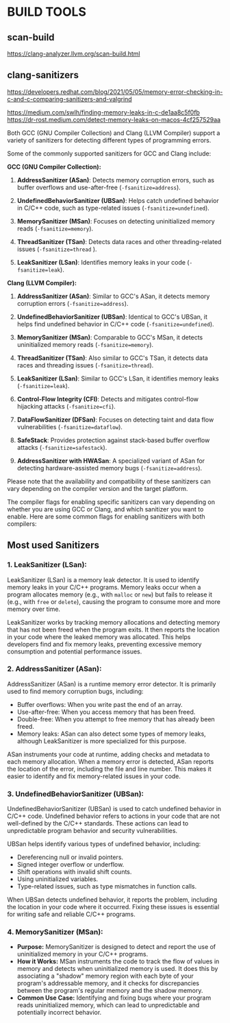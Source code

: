 
# BUILD TOOLS

## scan-build

https://clang-analyzer.llvm.org/scan-build.html

## clang-sanitizers

https://developers.redhat.com/blog/2021/05/05/memory-error-checking-in-c-and-c-comparing-sanitizers-and-valgrind

https://medium.com/swlh/finding-memory-leaks-in-c-de1aa8c5f0fb
https://dr-rost.medium.com/detect-memory-leaks-on-macos-4cf257529aa

Both GCC (GNU Compiler Collection) and Clang (LLVM Compiler) support a variety of sanitizers for detecting different types of programming errors.

Some of the commonly supported sanitizers for GCC and Clang include:

**GCC (GNU Compiler Collection):**

1. **AddressSanitizer (ASan)**: Detects memory corruption errors, such as buffer overflows and use-after-free (`-fsanitize=address`).

2. **UndefinedBehaviorSanitizer (UBSan)**: Helps catch undefined behavior in C/C++ code, such as type-related issues (`-fsanitize=undefined`).

3. **MemorySanitizer (MSan)**: Focuses on detecting uninitialized memory reads (`-fsanitize=memory`).

4. **ThreadSanitizer (TSan)**: Detects data races and other threading-related issues (`-fsanitize=thread` ).

5. **LeakSanitizer (LSan)**: Identifies memory leaks in your code (`-fsanitize=leak`).

**Clang (LLVM Compiler):**

1. **AddressSanitizer (ASan)**: Similar to GCC's ASan, it detects memory corruption errors (`-fsanitize=address`).

2. **UndefinedBehaviorSanitizer (UBSan)**: Identical to GCC's UBSan, it helps find undefined behavior in C/C++ code (`-fsanitize=undefined`).

3. **MemorySanitizer (MSan)**: Comparable to GCC's MSan, it detects uninitialized memory reads (`-fsanitize=memory`).

4. **ThreadSanitizer (TSan)**: Also similar to GCC's TSan, it detects data races and threading issues (`-fsanitize=thread`).

5. **LeakSanitizer (LSan)**: Similar to GCC's LSan, it identifies memory leaks (`-fsanitize=leak`).

6. **Control-Flow Integrity (CFI)**: Detects and mitigates control-flow hijacking attacks (`-fsanitize=cfi`).

7. **DataFlowSanitizer (DFSan)**: Focuses on detecting taint and data flow vulnerabilities (`-fsanitize=dataflow`).

8. **SafeStack**: Provides protection against stack-based buffer overflow attacks (`-fsanitize=safestack`).

9. **AddressSanitizer with HWASan**: A specialized variant of ASan for detecting hardware-assisted memory bugs (`-fsanitize=address`).

Please note that the availability and compatibility of these sanitizers can vary depending on the compiler version and the target platform.

The compiler flags for enabling specific sanitizers can vary depending on whether you are using GCC or Clang, and which sanitizer you want to enable. Here are some common flags for enabling sanitizers with both compilers:


## Most used Sanitizers

### 1. LeakSanitizer (LSan):

LeakSanitizer (LSan) is a memory leak detector. It is used to identify memory leaks in your C/C++ programs. Memory leaks occur when a program allocates memory (e.g., with `malloc` or `new`) but fails to release it (e.g., with `free` or `delete`), causing the program to consume more and more memory over time.

LeakSanitizer works by tracking memory allocations and detecting memory that has not been freed when the program exits. It then reports the location in your code where the leaked memory was allocated. This helps developers find and fix memory leaks, preventing excessive memory consumption and potential performance issues.

### 2. AddressSanitizer (ASan):

AddressSanitizer (ASan) is a runtime memory error detector. It is primarily used to find memory corruption bugs, including:

- Buffer overflows: When you write past the end of an array.
- Use-after-free: When you access memory that has been freed.
- Double-free: When you attempt to free memory that has already been freed.
- Memory leaks: ASan can also detect some types of memory leaks, although LeakSanitizer is more specialized for this purpose.

ASan instruments your code at runtime, adding checks and metadata to each memory allocation. When a memory error is detected, ASan reports the location of the error, including the file and line number. This makes it easier to identify and fix memory-related issues in your code.

### 3. UndefinedBehaviorSanitizer (UBSan):

UndefinedBehaviorSanitizer (UBSan) is used to catch undefined behavior in C/C++ code. Undefined behavior refers to actions in your code that are not well-defined by the C/C++ standards. These actions can lead to unpredictable program behavior and security vulnerabilities.

UBSan helps identify various types of undefined behavior, including:

- Dereferencing null or invalid pointers.
- Signed integer overflow or underflow.
- Shift operations with invalid shift counts.
- Using uninitialized variables.
- Type-related issues, such as type mismatches in function calls.

When UBSan detects undefined behavior, it reports the problem, including the location in your code where it occurred. Fixing these issues is essential for writing safe and reliable C/C++ programs.

### 4. MemorySanitizer (MSan):

- **Purpose:** MemorySanitizer is designed to detect and report the use of uninitialized memory in your C/C++ programs.
- **How it Works:** MSan instruments the code to track the flow of values in memory and detects when uninitialized memory is used. It does this by associating a "shadow" memory region with each byte of your program's addressable memory, and it checks for discrepancies between the program's regular memory and the shadow memory.
- **Common Use Case:** Identifying and fixing bugs where your program reads uninitialized memory, which can lead to unpredictable and potentially incorrect behavior.
